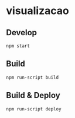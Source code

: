 # visualizacao

## Develop

`npm start`

## Build

`npm run-script build`

## Build & Deploy

`npm run-script deploy`
